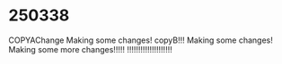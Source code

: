 # 250338
COPYAChange Making some changes!
copyB!!! Making some changes!
Making some more changes!!!!!
!!!!!!!!!!!!!!!!!!!!
